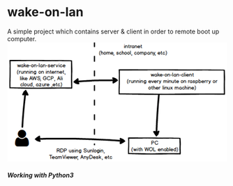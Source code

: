 # wake-on-lan
A simple project which contains server &amp; client in order to remote boot up computer.
![Arch](WOL_arch.png)
##### Working with Python3
